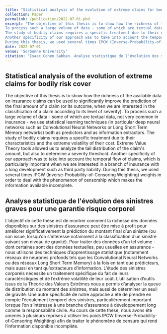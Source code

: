 ```yaml
---
title: "Statistical analysis of the evolution of extreme claims for bodily risk cover."
collection: Paper
permalink: /publication/2022-07-01-phd
excerpt: "The objective of this thesis is to show how the richness of the available data on insurance claims can be used to significantly improve the prediction of the final amount of a claim (or its outcome, when we are interested in the classification of a claim according to its level of severity). 
To process such a large volume of data - some of which are textual data, not very common in insurance - we use statistical learning techniques (in particular deep neural networks such as Convolutional Neural Networks or Long Short Term Memory networks) both as predictors and as information extractors. 
The study of bodily claims requires a specific treatment due to their characteristics and the extreme volatility of their cost. Extreme Value Theory tools allowed us to analyze the tail distribution of the claim's amount, but also to determine a severity threshold. 
Another specificity of our approach was to take into account the temporal flow of claims, which is particularly important when we are interested in a branch of insurance with a long development such as third party liability. 
During this thesis, we used several times IPCW (Inverse-Probability-of-Censoring Weighting) weights in order to deal with the phenomenon of censorship which makes the information available incomplete."
date: 2022-07-01
venue: 'Sorbonne University'
citation: "Isaac Cohen Sabban. Analyse statistique de l'évolution des sinistres graves pour une garantie risque corporel. Mathématiques. Sorbonne Université, 2022. Français."
---
```


## Statistical analysis of the evolution of extreme claims for bodily risk cover

The objective of this thesis is to show how the richness of the available data on insurance claims can be used to significantly improve the prediction of the final amount of a claim (or its outcome, when we are interested in the classification of a claim according to its level of severity). 
To process such a large volume of data - some of which are textual data, not very common in insurance - we use statistical learning techniques (in particular deep neural networks such as Convolutional Neural Networks or Long Short Term Memory networks) both as predictors and as information extractors. 
The study of bodily claims requires a specific treatment due to their characteristics and the extreme volatility of their cost. Extreme Value Theory tools allowed us to analyze the tail distribution of the claim's amount, but also to determine a severity threshold. 
Another specificity of our approach was to take into account the temporal flow of claims, which is particularly important when we are interested in a branch of insurance with a long development such as third party liability. 
During this thesis, we used several times IPCW (Inverse-Probability-of-Censoring Weighting) weights in order to deal with the phenomenon of censorship which makes the information available incomplete.

## Analyse statistique de l'évolution des sinistres graves pour une garantie risque corporel

L’objectif de cette thèse est de montrer comment la richesse des données disponibles sur des sinistres d’assurance peut être mise à profit pour améliorer significativement la prédiction du montant final d’un sinistre (ou son issue, lorsqu’on s’intéresse notamment à la classification d’un sinistre suivant son niveau de gravité). Pour traiter des données d’un tel volume - dont certaines sont des données textuelles, peu usuelles en assurance - nous utilisons des techniques d’apprentissage statistique (notamment réseaux de neurones profonds tels que les Convolutional Neural Networks ou des réseaux Long Short Term Memory) à la fois en tant que prédicteurs, mais aussi en tant qu’extracteurs d’information. L’étude des sinistres corporels nécessite un traitement spécifique du fait de leurs caractéristiques et de l’extrême volatilité de leur coût. L’utilisation d’outils issus de la Théorie des Valeurs Extrêmes nous a permis d’analyser la queue de distribution du montant des sinistres, mais aussi de déterminer un seuil de gravité. Une autre spécificité de notre approche a été de prendre en compte l’écoulement temporel des sinistres, particulièrement important lorsque l’on s’intéresse à une branche d’assurance à développement long comme la responsabilité civile. Au cours de cette thèse, nous avons été amenés à plusieurs reprises à utiliser les poids IPCW (Inverse-Probability-of-Censoring Weighting) afin de traiter le phénomène de censure qui rend l’information disponible incomplète.
